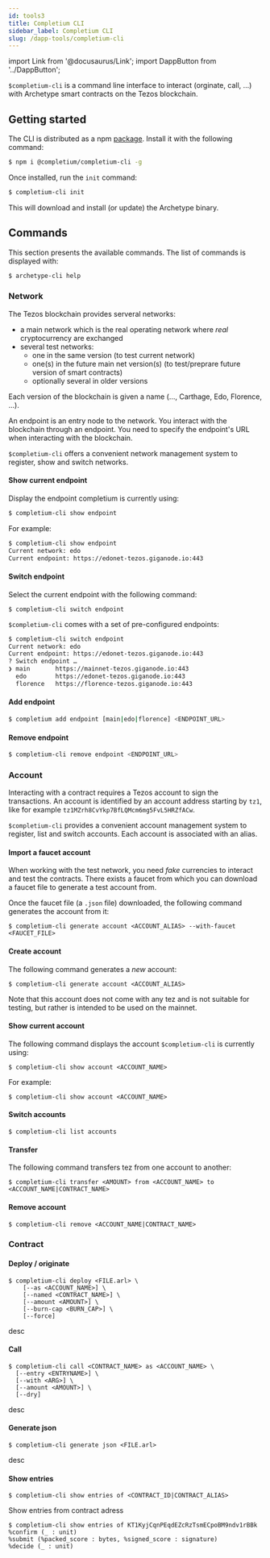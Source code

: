```yaml
---
id: tools3
title: Completium CLI
sidebar_label: Completium CLI
slug: /dapp-tools/completium-cli
---
```


import Link from '@docusaurus/Link';
import DappButton from '../DappButton';

`$completium-cli` is a command line interface to interact (orginate, call, ...) with Archetype smart contracts on the Tezos blockchain.

## Getting started

The CLI is distributed as a npm [package](https://www.npmjs.com/package/@completium/completium-cli). Install it with the following command:

```bash
$ npm i @completium/completium-cli -g
```

Once installed, run the `init` command:

```bash
$ completium-cli init
```

This will download and install (or update) the Archetype binary.

## Commands

This section presents the available commands. The list of commands is displayed with:

```bash
$ archetype-cli help
```

### Network

The Tezos blockchain provides serveral networks:
* a main network which is the real operating network where *real* cryptocurrency are exchanged
* several test networks:
  * one in the same version (to test current network)
  * one(s) in the future main net version(s) (to test/preprare future version of smart contracts)
  * optionally several in older versions

Each version of the blockchain is given a name (..., Carthage, Edo, Florence, ...).

An endpoint is an entry node to the network. You interact with the blockchain through an endpoint. You need to specify the endpoint's URL when interacting with the blockchain.

`$completium-cli` offers a convenient network management system to register, show and switch networks.

#### Show current endpoint

Display the endpoint completium is currently using:

```bash
$ completium-cli show endpoint
```

For example:

```bash
$ completium-cli show endpoint
Current network: edo
Current endpoint: https://edonet-tezos.giganode.io:443
```
#### Switch endpoint

Select the current endpoint with the following command:

```
$ completium-cli switch endpoint
```

`$completium-cli` comes with a set of pre-configured endpoints:

```bash
$ completium-cli switch endpoint
Current network: edo
Current endpoint: https://edonet-tezos.giganode.io:443
? Switch endpoint …
❯ main       https://mainnet-tezos.giganode.io:443
  edo        https://edonet-tezos.giganode.io:443
  florence   https://florence-tezos.giganode.io:443

```

#### Add endpoint

```bash
$ completium add endpoint [main|edo|florence] <ENDPOINT_URL>
```

#### Remove endpoint

```bash
$ completium-cli remove endpoint <ENDPOINT_URL>
```

### Account

Interacting with a contract requires a Tezos account to sign the transactions. An account is identified by an account address starting by `tz1`, like for example `tz1MZrh8CvYkp7BfLQMcm6mg5FvL5HRZfACw`.

`$completium-cli` provides a convenient account management system to register, list and switch accounts. Each account is associated with an alias.


#### Import a faucet account

When working with the test network, you need *fake* currencies to interact and test the contracts. There exists a faucet from which you can <Link to='/docs/dapp-tools/accounts#create-test-account'>download</Link> a faucet file to generate a test account from.

<DappButton url="https://faucet.tzalpha.net/" txt="open faucet"/>

Once the faucet file (a `.json` file) downloaded, the following command generates the account from it:

```
$ completium-cli generate account <ACCOUNT_ALIAS> --with-faucet <FAUCET_FILE>
```
#### Create account

The following command generates a *new* account:

```
$ completium-cli generate account <ACCOUNT_ALIAS>
```

Note that this account does not come with any tez and is not suitable for testing, but rather is intended to be used on the mainnet.

#### Show current account

The following command displays the account `$completium-cli` is currently using:

```
$ completium-cli show account <ACCOUNT_NAME>
```

For example:
```
$ completium-cli show account <ACCOUNT_NAME>
```
#### Switch accounts

```
$ completium-cli list accounts
```

#### Transfer

The following command transfers tez from one account to another:

```
$ completium-cli transfer <AMOUNT> from <ACCOUNT_NAME> to <ACCOUNT_NAME|CONTRACT_NAME>
```

#### Remove account

```
$ completium-cli remove <ACCOUNT_NAME|CONTRACT_NAME>
```

### Contract

#### Deploy / originate

```
$ completium-cli deploy <FILE.arl> \
    [--as <ACCOUNT_NAME>] \
    [--named <CONTRACT_NAME>] \
    [--amount <AMOUNT>] \
    [--burn-cap <BURN_CAP>] \
    [--force]
```

desc


#### Call

```
$ completium-cli call <CONTRACT_NAME> as <ACCOUNT_NAME> \
  [--entry <ENTRYNAME>] \
  [--with <ARG>] \
  [--amount <AMOUNT>] \
  [--dry]
```

desc


#### Generate json

```
$ completium-cli generate json <FILE.arl>
```

desc

#### Show entries

```
$ completium-cli show entries of <CONTRACT_ID|CONTRACT_ALIAS>
```

Show entries from contract adress


```
$ completium-cli show entries of KT1KyjCqnPEqdEZcRzTsmECpoBM9ndv1rBBk
%confirm (_ : unit)
%submit (%packed_score : bytes, %signed_score : signature)
%decide (_ : unit)
```
